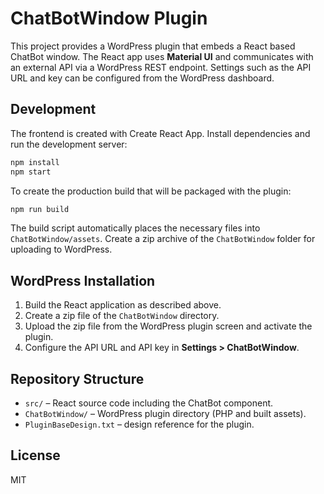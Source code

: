 # ChatBotWindow Plugin

This project provides a WordPress plugin that embeds a React based ChatBot window. The React app uses **Material UI** and communicates with an external API via a WordPress REST endpoint. Settings such as the API URL and key can be configured from the WordPress dashboard.

## Development

The frontend is created with Create React App. Install dependencies and run the development server:

```bash
npm install
npm start
```

To create the production build that will be packaged with the plugin:

```bash
npm run build
```
The build script automatically places the necessary files into `ChatBotWindow/assets`. Create a zip archive of the `ChatBotWindow` folder for uploading to WordPress.

## WordPress Installation

1. Build the React application as described above.
2. Create a zip file of the `ChatBotWindow` directory.
3. Upload the zip file from the WordPress plugin screen and activate the plugin.
4. Configure the API URL and API key in **Settings > ChatBotWindow**.

## Repository Structure

- `src/` – React source code including the ChatBot component.
- `ChatBotWindow/` – WordPress plugin directory (PHP and built assets).
- `PluginBaseDesign.txt` – design reference for the plugin.

## License

MIT

